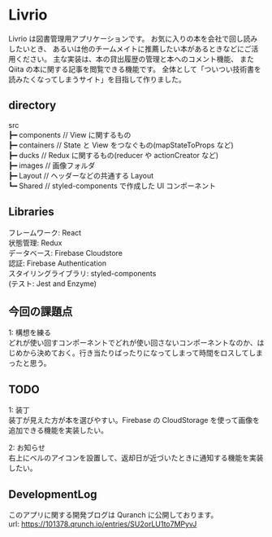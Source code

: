 # Livrio

Livrio は図書管理用アプリケーションです。
お気に入りの本を会社で回し読みしたいとき、
あるいは他のチームメイトに推薦したい本があるときなどにご活用ください。
主な実装は、本の貸出履歴の管理と本へのコメント機能、
また Qiita の本に関する記事を閲覧できる機能です。
全体として「ついつい技術書を読みたくなってしまうサイト」を目指して作りました。

## directory

src  
┣━ components // View に関するもの  
┣━ containers // State と View をつなぐもの(mapStateToProps など)  
┣━ ducks // Redux に関するもの(reducer や actionCreator など)  
┣━ images // 画像フォルダ  
┣━ Layout // ヘッダーなどの共通する Layout  
┗━ Shared // styled-components で作成した UI コンポーネント

## Libraries

フレームワーク: React  
状態管理: Redux  
データベース: Firebase Cloudstore  
認証: Firebase Authentication  
スタイリングライブラリ: styled-components  
(テスト: Jest and Enzyme)

## 今回の課題点

1: 構想を練る  
どれが使い回すコンポーネントでどれが使い回さないコンポーネントなのか、はじめから決めておく。行き当たりばったりになってしまって時間をロスしてしまったと思う。

## TODO

1: 装丁  
装丁が見えた方が本を選びやすい。Firebase の CloudStorage を使って画像を追加できる機能を実装したい。

2: お知らせ  
右上にベルのアイコンを設置して、返却日が近づいたときに通知する機能を実装したい。

## DevelopmentLog

このアプリに関する開発ブログは Quranch に公開しております。  
url: <https://101378.qrunch.io/entries/SU2orLU1to7MPyvJ>
